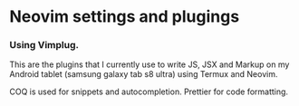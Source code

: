 # Neovim settings and plugings

### Using Vimplug.


This are the plugins that I currently use to write JS, JSX and Markup on my Android tablet (samsung galaxy tab s8 ultra) using Termux and Neovim.

COQ is used for snippets and autocompletion.
Prettier for code formatting.

